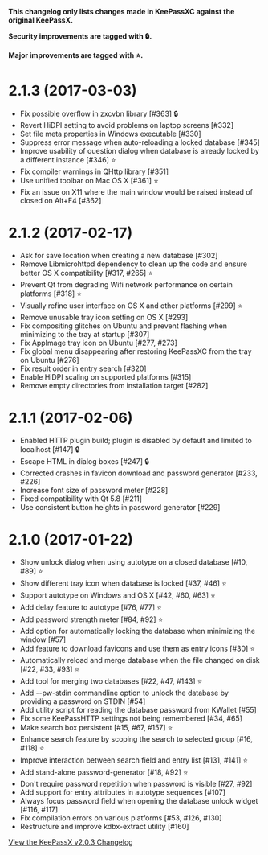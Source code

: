 **This changelog only lists changes made in KeePassXC against the original KeePassX.**

**Security improvements are tagged with 🔒.**

**Major improvements are tagged with ⭐️.**

2.1.3 (2017-03-03)
=========================

- Fix possible overflow in zxcvbn library [#363] 🔒 
- Revert HiDPI setting to avoid problems on laptop screens [#332]
- Set file meta properties in Windows executable [#330]
- Suppress error message when auto-reloading a locked database [#345]
- Improve usability of question dialog when database is already locked by a different instance [#346] ⭐️ 
- Fix compiler warnings in QHttp library [#351]
- Use unified toolbar on Mac OS X [#361] ⭐️ 
- Fix an issue on X11 where the main window would be raised instead of closed on Alt+F4 [#362]

2.1.2 (2017-02-17)
=========================

- Ask for save location when creating a new database [#302]
- Remove Libmicrohttpd dependency to clean up the code and ensure better OS X compatibility [#317, #265] ⭐️ 
- Prevent Qt from degrading Wifi network performance on certain platforms [#318] ⭐️ 
- Visually refine user interface on OS X and other platforms [#299] ⭐️ 
- Remove unusable tray icon setting on OS X [#293]
- Fix compositing glitches on Ubuntu and prevent flashing when minimizing to the tray at startup [#307]
- Fix AppImage tray icon on Ubuntu [#277, #273]
- Fix global menu disappearing after restoring KeePassXC from the tray on Ubuntu [#276]
- Fix result order in entry search [#320]
- Enable HiDPI scaling on supported platforms [#315]
- Remove empty directories from installation target [#282] 

2.1.1 (2017-02-06)
=========================

- Enabled HTTP plugin build; plugin is disabled by default and limited to localhost [#147] 🔒 
- Escape HTML in dialog boxes [#247] 🔒 
- Corrected crashes in favicon download and password generator [#233, #226]
- Increase font size of password meter [#228]
- Fixed compatibility with Qt 5.8 [#211]
- Use consistent button heights in password generator [#229]

2.1.0 (2017-01-22)
=========================

- Show unlock dialog when using autotype on a closed database [#10, #89] ⭐️ 
- Show different tray icon when database is locked [#37, #46] ⭐️ 
- Support autotype on Windows and OS X [#42, #60, #63] ⭐️ 
- Add delay feature to autotype [#76, #77] ⭐️ 
- Add password strength meter [#84, #92] ⭐️ 
- Add option for automatically locking the database when minimizing the window [#57]
- Add feature to download favicons and use them as entry icons [#30] ⭐️ 
- Automatically reload and merge database when the file changed on disk [#22, #33, #93] ⭐️ 
- Add tool for merging two databases [#22, #47, #143] ⭐️ 
- Add --pw-stdin commandline option to unlock the database by providing a password on STDIN [#54]
- Add utility script for reading the database password from KWallet [#55]
- Fix some KeePassHTTP settings not being remembered [#34, #65]
- Make search box persistent [#15, #67, #157] ⭐️ 
- Enhance search feature by scoping the search to selected group [#16, #118] ⭐️ 
- Improve interaction between search field and entry list [#131, #141] ⭐️ 
- Add stand-alone password-generator [#18, #92] ⭐️ 
- Don't require password repetition when password is visible [#27, #92]
- Add support for entry attributes in autotype sequences [#107]
- Always focus password field when opening the database unlock widget [#116, #117]
- Fix compilation errors on various platforms [#53, #126, #130]
- Restructure and improve kdbx-extract utility [#160]

[View the KeePassX v2.0.3 Changelog](https://github.com/keepassx/keepassx/blob/2.0.3/CHANGELOG)